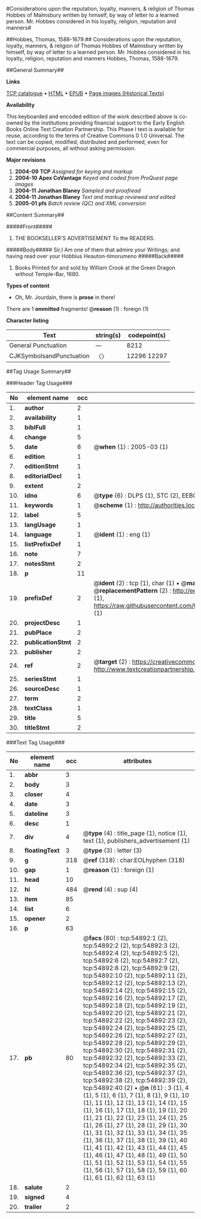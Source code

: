 #Considerations upon the reputation, loyalty, manners, & religion of Thomas Hobbes of Malmsbury written by himself, by way of letter to a learned person. Mr. Hobbes considered in his loyalty, religion, reputation and manners#

##Hobbes, Thomas, 1588-1679.##
Considerations upon the reputation, loyalty, manners, & religion of Thomas Hobbes of Malmsbury written by himself, by way of letter to a learned person.
Mr. Hobbes considered in his loyalty, religion, reputation and manners
Hobbes, Thomas, 1588-1679.

##General Summary##

**Links**

[TCP catalogue](http://www.ota.ox.ac.uk/tcp/)  • 
[HTML](http://tei.it.ox.ac.uk/tcp/Texts-HTML/free/A43/A43976.html)  • 
[EPUB](http://tei.it.ox.ac.uk/tcp/Texts-EPUB/free/A43/A43976.epub) • 
[Page images (Historical Texts)](https://data.historicaltexts.jisc.ac.uk/view?pubId=eebo-12143799e&pageId=eebo-12143799e-54892-1)

**Availability**

This keyboarded and encoded edition of the
	       work described above is co-owned by the institutions
	       providing financial support to the Early English Books
	       Online Text Creation Partnership. This Phase I text is
	       available for reuse, according to the terms of Creative
	       Commons 0 1.0 Universal. The text can be copied,
	       modified, distributed and performed, even for
	       commercial purposes, all without asking permission.

**Major revisions**

1. __2004-09__ __TCP__ *Assigned for keying and markup*
1. __2004-10__ __Apex CoVantage__ *Keyed and coded from ProQuest page images*
1. __2004-11__ __Jonathan Blaney__ *Sampled and proofread*
1. __2004-11__ __Jonathan Blaney__ *Text and markup reviewed and edited*
1. __2005-01__ __pfs__ *Batch review (QC) and XML conversion*

##Content Summary##

#####Front#####

1. THE BOOKSELLER'S ADVERTISEMENT To the READERS.

#####Body#####
Sir,I Am one of them that admire your Writings; and having read over your Hobbius Heauton-timorumeno
#####Back#####

1. Books Printed for and sold by William Crook at the Green Dragon without Temple-Bar, 1680.

**Types of content**

  * Oh, Mr. Jourdain, there is **prose** in there!

There are 1 **ommitted** fragments! 
 @__reason__ (1) : foreign (1)

**Character listing**


|Text|string(s)|codepoint(s)|
|---|---|---|
|General Punctuation|—|8212|
|CJKSymbolsandPunctuation|〈〉|12296 12297|

##Tag Usage Summary##

###Header Tag Usage###

|No|element name|occ|attributes|
|---|---|---|---|
|1.|__author__|2||
|2.|__availability__|1||
|3.|__biblFull__|1||
|4.|__change__|5||
|5.|__date__|8| @__when__ (1) : 2005-03 (1)|
|6.|__edition__|1||
|7.|__editionStmt__|1||
|8.|__editorialDecl__|1||
|9.|__extent__|2||
|10.|__idno__|6| @__type__ (6) : DLPS (1), STC (2), EEBO-CITATION (1), OCLC (1), VID (1)|
|11.|__keywords__|1| @__scheme__ (1) : http://authorities.loc.gov/ (1)|
|12.|__label__|5||
|13.|__langUsage__|1||
|14.|__language__|1| @__ident__ (1) : eng (1)|
|15.|__listPrefixDef__|1||
|16.|__note__|7||
|17.|__notesStmt__|2||
|18.|__p__|11||
|19.|__prefixDef__|2| @__ident__ (2) : tcp (1), char (1)  •  @__matchPattern__ (2) : ([0-9\-]+):([0-9IVX]+) (1), (.+) (1)  •  @__replacementPattern__ (2) : http://eebo.chadwyck.com/downloadtiff?vid=$1&page=$2 (1), https://raw.githubusercontent.com/textcreationpartnership/Texts/master/tcpchars.xml#$1 (1)|
|20.|__projectDesc__|1||
|21.|__pubPlace__|2||
|22.|__publicationStmt__|2||
|23.|__publisher__|2||
|24.|__ref__|2| @__target__ (2) : https://creativecommons.org/publicdomain/zero/1.0/ (1), http://www.textcreationpartnership.org/docs/. (1)|
|25.|__seriesStmt__|1||
|26.|__sourceDesc__|1||
|27.|__term__|2||
|28.|__textClass__|1||
|29.|__title__|5||
|30.|__titleStmt__|2||


###Text Tag Usage###

|No|element name|occ|attributes|
|---|---|---|---|
|1.|__abbr__|3||
|2.|__body__|3||
|3.|__closer__|4||
|4.|__date__|3||
|5.|__dateline__|3||
|6.|__desc__|1||
|7.|__div__|4| @__type__ (4) : title_page (1), notice (1), text (1), publishers_advertisement (1)|
|8.|__floatingText__|3| @__type__ (3) : letter (3)|
|9.|__g__|318| @__ref__ (318) : char:EOLhyphen (318)|
|10.|__gap__|1| @__reason__ (1) : foreign (1)|
|11.|__head__|10||
|12.|__hi__|484| @__rend__ (4) : sup (4)|
|13.|__item__|85||
|14.|__list__|6||
|15.|__opener__|2||
|16.|__p__|63||
|17.|__pb__|80| @__facs__ (80) : tcp:54892:1 (2), tcp:54892:2 (2), tcp:54892:3 (2), tcp:54892:4 (2), tcp:54892:5 (2), tcp:54892:6 (2), tcp:54892:7 (2), tcp:54892:8 (2), tcp:54892:9 (2), tcp:54892:10 (2), tcp:54892:11 (2), tcp:54892:12 (2), tcp:54892:13 (2), tcp:54892:14 (2), tcp:54892:15 (2), tcp:54892:16 (2), tcp:54892:17 (2), tcp:54892:18 (2), tcp:54892:19 (2), tcp:54892:20 (2), tcp:54892:21 (2), tcp:54892:22 (2), tcp:54892:23 (2), tcp:54892:24 (2), tcp:54892:25 (2), tcp:54892:26 (2), tcp:54892:27 (2), tcp:54892:28 (2), tcp:54892:29 (2), tcp:54892:30 (2), tcp:54892:31 (2), tcp:54892:32 (2), tcp:54892:33 (2), tcp:54892:34 (2), tcp:54892:35 (2), tcp:54892:36 (2), tcp:54892:37 (2), tcp:54892:38 (2), tcp:54892:39 (2), tcp:54892:40 (2)  •  @__n__ (61) : 3 (1), 4 (1), 5 (1), 6 (1), 7 (1), 8 (1), 9 (1), 10 (1), 11 (1), 12 (1), 13 (1), 14 (1), 15 (1), 16 (1), 17 (1), 18 (1), 19 (1), 20 (1), 21 (1), 22 (1), 23 (1), 24 (1), 25 (1), 26 (1), 27 (1), 28 (1), 29 (1), 30 (1), 31 (1), 32 (1), 33 (1), 34 (1), 35 (1), 36 (1), 37 (1), 38 (1), 39 (1), 40 (1), 41 (1), 42 (1), 43 (1), 44 (1), 45 (1), 46 (1), 47 (1), 48 (1), 49 (1), 50 (1), 51 (1), 52 (1), 53 (1), 54 (1), 55 (1), 56 (1), 57 (1), 58 (1), 59 (1), 60 (1), 61 (1), 62 (1), 63 (1)|
|18.|__salute__|2||
|19.|__signed__|4||
|20.|__trailer__|2||
